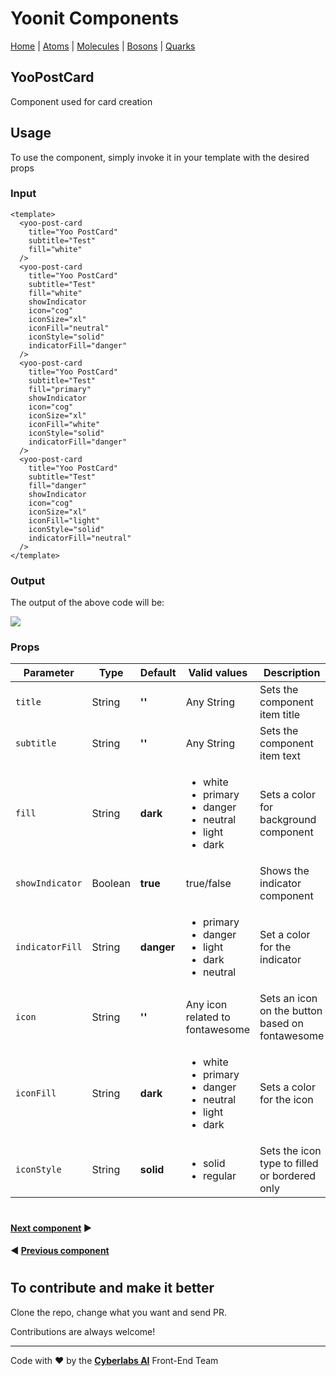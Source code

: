 # Yoonit Components

[Home](https://github.com/Yoonit-Labs/vue-yoonit-components/blob/development/README.md) | [Atoms](https://github.com/Yoonit-Labs/vue-yoonit-components/blob/development/README.md#atoms) | [Molecules](https://github.com/Yoonit-Labs/vue-yoonit-components/blob/development/README.md#molecules) | [Bosons](https://github.com/Yoonit-Labs/vue-yoonit-components/blob/development/README.md#bosons) | [Quarks](https://github.com/Yoonit-Labs/vue-yoonit-components/blob/development/README.md#quarks)

## YooPostCard

Component used for card creation

## Usage

To use the component, simply invoke it in your template with the desired props

### Input
```vue
<template>
  <yoo-post-card
    title="Yoo PostCard"
    subtitle="Test"
    fill="white"
  />
  <yoo-post-card
    title="Yoo PostCard"
    subtitle="Test"
    fill="white"
    showIndicator
    icon="cog"
    iconSize="xl"
    iconFill="neutral"
    iconStyle="solid"
    indicatorFill="danger"
  />
  <yoo-post-card
    title="Yoo PostCard"
    subtitle="Test"
    fill="primary"
    showIndicator
    icon="cog"
    iconSize="xl"
    iconFill="white"
    iconStyle="solid"
    indicatorFill="danger"
  />
  <yoo-post-card
    title="Yoo PostCard"
    subtitle="Test"
    fill="danger"
    showIndicator
    icon="cog"
    iconSize="xl"
    iconFill="light"
    iconStyle="solid"
    indicatorFill="neutral"
  />
</template>
```
### Output

The output of the above code will be:

<img src="https://github.com/Yoonit-Labs/vue-yoonit-components/blob/feature/readme/public/readme-img/postcard.png">

### Props

| Parameter          | Type    | Default | Valid values                              | Description                                    | Required |
|--------------------|---------|---------|-------------------------------------------|------------------------------------------------|----------|
| `title`              | String  |   **''**    | Any String                                | Sets the component item title                  | false    |
| `subtitle`           | String  |   **''**    | Any String                                | Sets the component item text                   | false    |
| `fill`    | String  | **dark**    | <ul><li>white</li><li>primary</li><li>danger</li><li>neutral</li><li>light</li><li>dark</li></ul> | Sets a color for background component   | false    |
| `showIndicator`      | Boolean | **true**    | true/false                                | Shows the indicator component                  | false     |
| `indicatorFill`      | String  | **danger**  | <ul><li>primary</li><li>danger</li> <li>light</li> <li>dark</li> <li>neutral</li>     | Set a color for the indicator                  | false    |
| `icon`               | String  |   **''**    | Any icon related to fontawesome           | Sets an icon on the button based on fontawesome| false    |
| `iconFill`          | String  | **dark**    | <ul><li>white</li><li>primary</li><li>danger</li><li>neutral</li><li>light</li><li>dark</li></ul>           | Sets a color for the icon                      | false    |
| `iconStyle`          | String  | **solid**   | <ul><li>solid</li><li>regular</li>        | Sets the icon type to filled or bordered only  | false    |

#

 #### [**Next component**](../QuizQuestion/README.md) :arrow_forward:

 #### :arrow_backward: [**Previous component**](../Pagination/README.md)

#

## To contribute and make it better

Clone the repo, change what you want and send PR.

Contributions are always welcome!

---

Code with ❤ by the [**Cyberlabs AI**](https://cyberlabs.ai/) Front-End Team

